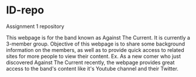 # ID-repo
Assignment 1 repository

This webpage is for the band known as Against The Current. It is currently a 3-member group. Objective of this webpage is to share some background information on the members, as well as to provide quick access to related sites for more people to view their content.
Ex. As a new comer who just discovered Against The Current recently, the webpage provides great access to the band's content like it's Youtube channel and their Twitter.


